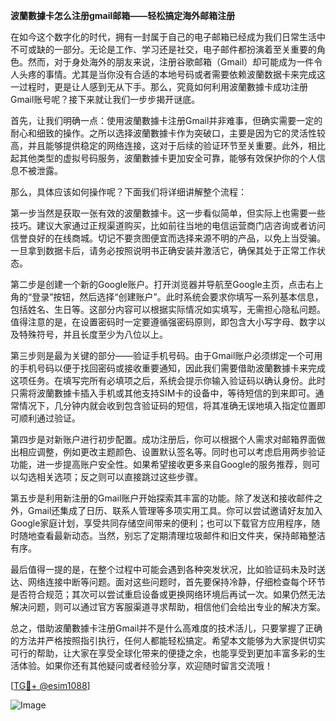 **波蘭數據卡怎么注册gmail邮箱——轻松搞定海外邮箱注册**

在如今这个数字化的时代，拥有一封属于自己的电子邮箱已经成为我们日常生活中不可或缺的一部分。无论是工作、学习还是社交，电子邮件都扮演着至关重要的角色。然而，对于身处海外的朋友来说，注册谷歌邮箱（Gmail）却可能成为一件令人头疼的事情。尤其是当你没有合适的本地号码或者需要依赖波蘭数据卡来完成这一过程时，更是让人感到无从下手。那么，究竟如何利用波蘭數據卡成功注册Gmail账号呢？接下来就让我们一步步揭开谜底。

首先，让我们明确一点：使用波蘭數據卡注册Gmail并非难事，但确实需要一定的耐心和细致的操作。之所以选择波蘭數據卡作为突破口，主要是因为它的灵活性较高，并且能够提供稳定的网络连接，这对于后续的验证环节至关重要。此外，相比起其他类型的虚拟号码服务，波蘭數據卡更加安全可靠，能够有效保护你的个人信息不被泄露。

那么，具体应该如何操作呢？下面我们将详细讲解整个流程：

第一步当然是获取一张有效的波蘭數據卡。这一步看似简单，但实际上也需要一些技巧。建议大家通过正规渠道购买，比如前往当地的电信运营商门店咨询或者访问信誉良好的在线商城。切记不要贪图便宜而选择来源不明的产品，以免上当受骗。一旦拿到数据卡后，请务必按照说明书正确安装并激活它，确保其处于正常工作状态。

第二步是创建一个新的Google账户。打开浏览器并导航至Google主页，点击右上角的“登录”按钮，然后选择“创建账户”。此时系统会要求你填写一系列基本信息，包括姓名、生日等。这部分内容可以根据实际情况如实填写，无需担心隐私问题。值得注意的是，在设置密码时一定要遵循强密码原则，即包含大小写字母、数字以及特殊符号，并且长度至少为八位以上。

第三步则是最为关键的部分——验证手机号码。由于Gmail账户必须绑定一个可用的手机号码以便于找回密码或接收重要通知，因此我们需要借助波蘭數據卡来完成这项任务。在填写完所有必填项之后，系统会提示你输入验证码以确认身份。此时只需将波蘭數據卡插入手机或其他支持SIM卡的设备中，等待短信的到来即可。通常情况下，几分钟内就会收到包含验证码的短信，将其准确无误地填入指定位置即可顺利通过验证。

第四步是对新账户进行初步配置。成功注册后，你可以根据个人需求对邮箱界面做出相应调整，例如更改主题颜色、设置默认签名等。同时也可以考虑启用两步验证功能，进一步提高账户安全性。如果希望接收更多来自Google的服务推荐，则可以勾选相关选项；反之则可以直接跳过这些步骤。

第五步是利用新注册的Gmail账户开始探索其丰富的功能。除了发送和接收邮件之外，Gmail还集成了日历、联系人管理等多项实用工具。你可以尝试邀请好友加入Google家庭计划，享受共同存储空间带来的便利；也可以下载官方应用程序，随时随地查看最新动态。当然，别忘了定期清理垃圾邮件和旧文件夹，保持邮箱整洁有序。

最后值得一提的是，在整个过程中可能会遇到各种突发状况，比如验证码未及时送达、网络连接中断等问题。面对这些问题时，首先要保持冷静，仔细检查每个环节是否符合规范；其次可以尝试重启设备或更换网络环境后再试一次。如果仍然无法解决问题，则可以通过官方客服渠道寻求帮助，相信他们会给出专业的解决方案。

总之，借助波蘭數據卡注册Gmail并不是什么高难度的技术活儿，只要掌握了正确的方法并严格按照指引执行，任何人都能轻松搞定。希望本文能够为大家提供切实可行的帮助，让大家在享受全球化带来的便捷之余，也能享受到更加丰富多彩的生活体验。如果你还有其他疑问或者经验分享，欢迎随时留言交流哦！

[[TG💪+ @esim1088](https://t.me/s/esim1088)] 

![Image](https://i.postimg.cc/4NQfJmqS/Snipaste-2025-05-13-00-14-12.png)